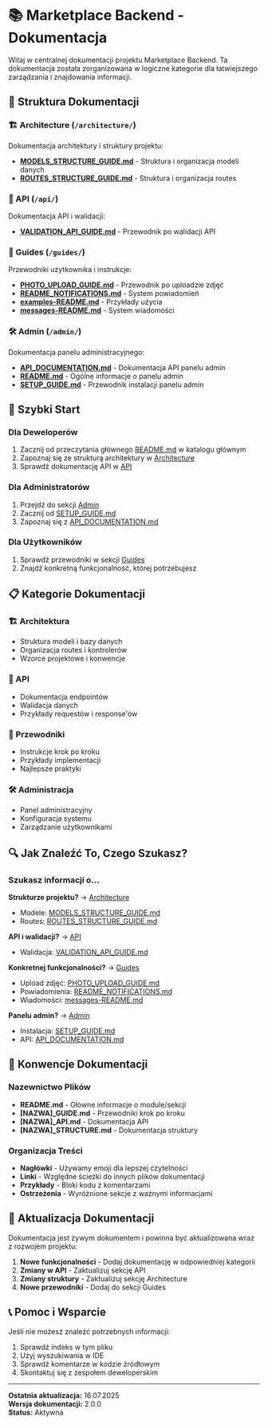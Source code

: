 # 📚 Marketplace Backend - Dokumentacja

Witaj w centralnej dokumentacji projektu Marketplace Backend. Ta dokumentacja została zorganizowana w logiczne kategorie dla łatwiejszego zarządzania i znajdowania informacji.

## 📁 Struktura Dokumentacji

### 🏗️ Architecture (`/architecture/`)
Dokumentacja architektury i struktury projektu:
- **[MODELS_STRUCTURE_GUIDE.md](./architecture/MODELS_STRUCTURE_GUIDE.md)** - Struktura i organizacja modeli danych
- **[ROUTES_STRUCTURE_GUIDE.md](./architecture/ROUTES_STRUCTURE_GUIDE.md)** - Struktura i organizacja routes

### 🔌 API (`/api/`)
Dokumentacja API i walidacji:
- **[VALIDATION_API_GUIDE.md](./api/VALIDATION_API_GUIDE.md)** - Przewodnik po walidacji API

### 📖 Guides (`/guides/`)
Przewodniki użytkownika i instrukcje:
- **[PHOTO_UPLOAD_GUIDE.md](./guides/PHOTO_UPLOAD_GUIDE.md)** - Przewodnik po uploadzie zdjęć
- **[README_NOTIFICATIONS.md](./guides/README_NOTIFICATIONS.md)** - System powiadomień
- **[examples-README.md](./guides/examples-README.md)** - Przykłady użycia
- **[messages-README.md](./guides/messages-README.md)** - System wiadomości

### 🛠️ Admin (`/admin/`)
Dokumentacja panelu administracyjnego:
- **[API_DOCUMENTATION.md](./admin/API_DOCUMENTATION.md)** - Dokumentacja API panelu admin
- **[README.md](./admin/README.md)** - Ogólne informacje o panelu admin
- **[SETUP_GUIDE.md](./admin/SETUP_GUIDE.md)** - Przewodnik instalacji panelu admin

## 🚀 Szybki Start

### Dla Deweloperów
1. Zacznij od przeczytania głównego [README.md](../README.md) w katalogu głównym
2. Zapoznaj się ze strukturą architektury w [Architecture](./architecture/)
3. Sprawdź dokumentację API w [API](./api/)

### Dla Administratorów
1. Przejdź do sekcji [Admin](./admin/)
2. Zacznij od [SETUP_GUIDE.md](./admin/SETUP_GUIDE.md)
3. Zapoznaj się z [API_DOCUMENTATION.md](./admin/API_DOCUMENTATION.md)

### Dla Użytkowników
1. Sprawdź przewodniki w sekcji [Guides](./guides/)
2. Znajdź konkretną funkcjonalność, której potrzebujesz

## 📋 Kategorie Dokumentacji

### 🏗️ Architektura
- Struktura modeli i bazy danych
- Organizacja routes i kontrolerów
- Wzorce projektowe i konwencje

### 🔌 API
- Dokumentacja endpointów
- Walidacja danych
- Przykłady requestów i response'ów

### 📖 Przewodniki
- Instrukcje krok po kroku
- Przykłady implementacji
- Najlepsze praktyki

### 🛠️ Administracja
- Panel administracyjny
- Konfiguracja systemu
- Zarządzanie użytkownikami

## 🔍 Jak Znaleźć To, Czego Szukasz?

### Szukasz informacji o...

**Strukturze projektu?** → [Architecture](./architecture/)
- Modele: [MODELS_STRUCTURE_GUIDE.md](./architecture/MODELS_STRUCTURE_GUIDE.md)
- Routes: [ROUTES_STRUCTURE_GUIDE.md](./architecture/ROUTES_STRUCTURE_GUIDE.md)

**API i walidacji?** → [API](./api/)
- Walidacja: [VALIDATION_API_GUIDE.md](./api/VALIDATION_API_GUIDE.md)

**Konkretnej funkcjonalności?** → [Guides](./guides/)
- Upload zdjęć: [PHOTO_UPLOAD_GUIDE.md](./guides/PHOTO_UPLOAD_GUIDE.md)
- Powiadomienia: [README_NOTIFICATIONS.md](./guides/README_NOTIFICATIONS.md)
- Wiadomości: [messages-README.md](./guides/messages-README.md)

**Panelu admin?** → [Admin](./admin/)
- Instalacja: [SETUP_GUIDE.md](./admin/SETUP_GUIDE.md)
- API: [API_DOCUMENTATION.md](./admin/API_DOCUMENTATION.md)

## 📝 Konwencje Dokumentacji

### Nazewnictwo Plików
- **README.md** - Główne informacje o module/sekcji
- **[NAZWA]_GUIDE.md** - Przewodniki krok po kroku
- **[NAZWA]_API.md** - Dokumentacja API
- **[NAZWA]_STRUCTURE.md** - Dokumentacja struktury

### Organizacja Treści
- **Nagłówki** - Używamy emoji dla lepszej czytelności
- **Linki** - Względne ścieżki do innych plików dokumentacji
- **Przykłady** - Bloki kodu z komentarzami
- **Ostrzeżenia** - Wyróżnione sekcje z ważnymi informacjami

## 🔄 Aktualizacja Dokumentacji

Dokumentacja jest żywym dokumentem i powinna być aktualizowana wraz z rozwojem projektu:

1. **Nowe funkcjonalności** - Dodaj dokumentację w odpowiedniej kategorii
2. **Zmiany w API** - Zaktualizuj sekcję API
3. **Zmiany struktury** - Zaktualizuj sekcję Architecture
4. **Nowe przewodniki** - Dodaj do sekcji Guides

## 📞 Pomoc i Wsparcie

Jeśli nie możesz znaleźć potrzebnych informacji:
1. Sprawdź indeks w tym pliku
2. Użyj wyszukiwania w IDE
3. Sprawdź komentarze w kodzie źródłowym
4. Skontaktuj się z zespołem deweloperskim

---

**Ostatnia aktualizacja:** 16.07.2025  
**Wersja dokumentacji:** 2.0.0  
**Status:** Aktywna
